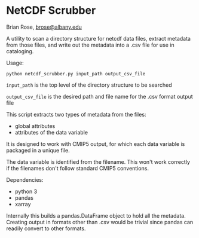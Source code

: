# NetCDF Scrubber

Brian Rose, brose@albany.edu

A utility to scan a directory structure for netcdf data files,
extract metadata from those files,
and write out the metadata into a .csv file for use in cataloging.

Usage:

```
python netcdf_scrubber.py input_path output_csv_file
```

`input_path` is the top level of the directory structure to be searched

`output_csv_file` is the desired path and file name for the .csv format output file

This script extracts two types of metadata from the files:

- global attributes
- attributes of the data variable
    
It is designed to work with CMIP5 output, for which each data variable is packaged in a unique file.

The data variable is identified from the filename. This won't work correctly if the filenames
don't follow standard CMIP5 conventions.

Dependencies:

- python 3
- pandas
- xarray
    
Internally this builds a pandas.DataFrame object to hold all the metadata.
Creating output in formats other than .csv would be trivial since pandas can readily convert to other formats.

